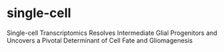 # single-cell
Single-cell Transcriptomics Resolves Intermediate Glial Progenitors and  Uncovers a Pivotal Determinant of Cell Fate and Gliomagenesis
